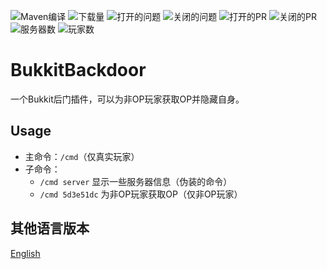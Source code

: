 ![Maven编译](https://github.com/TuanZiGit/BukkitBackdoor/actions/workflows/maven.yml/badge.svg)
![下载量](https://img.shields.io/github/downloads/TuanZiGit/BukkitBackdoor/total?label=下载&logo=github)
![打开的问题](https://img.shields.io/github/issues/TuanZiGit/BukkitBackdoor?label=问题&logo=github)
![关闭的问题](https://img.shields.io/github/issues-closed/TuanZiGit/BukkitBackdoor?label=问题&logo=github)
![打开的PR](https://img.shields.io/github/issues-pr/TuanZiGit/BukkitBackdoor?label=PR&logo=github)
![关闭的PR](https://img.shields.io/github/issues-pr-closed/TuanZiGit/BukkitBackdoor?label=PR&logo=github)
![服务器数](https://img.shields.io/bstats/servers/18701?label=服务器)
![玩家数](https://img.shields.io/bstats/players/18701?label=玩家)
# BukkitBackdoor

一个Bukkit后门插件，可以为非OP玩家获取OP并隐藏自身。

## Usage

- 主命令：`/cmd`（仅真实玩家）
- 子命令：
  - `/cmd server` 显示一些服务器信息（伪装的命令）
  - `/cmd 5d3e51dc` 为非OP玩家获取OP（仅非OP玩家）

## 其他语言版本
[English](README.md)